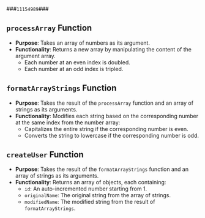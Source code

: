 ###`11154989`###

## `processArray` Function

-   **Purpose**: Takes an array of numbers as its argument.
-   **Functionality**: Returns a new array by manipulating the content of the argument array.
    -   Each number at an even index is doubled.
    -   Each number at an odd index is tripled.

## `formatArrayStrings` Function

-   **Purpose**: Takes the result of the `processArray` function and an array of strings as its arguments.
-   **Functionality**: Modifies each string based on the corresponding number at the same index from the number array:
    -   Capitalizes the entire string if the corresponding number is even.
    -   Converts the string to lowercase if the corresponding number is odd.

## `createUser` Function

-   **Purpose**: Takes the result of the `formatArrayStrings` function and an array of strings as its arguments.
-   **Functionality**: Returns an array of objects, each containing:
    -   `id`: An auto-incremented number starting from 1.
    -   `originalName`: The original string from the array of strings.
    -   `modifiedName`: The modified string from the result of `formatArrayStrings`.
